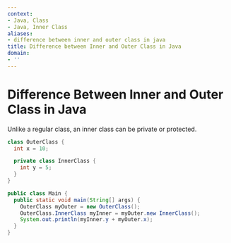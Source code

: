 ```yaml
---
context:
- Java, Class
- Java, Inner Class
aliases:
- difference between inner and outer class in java
title: Difference between Inner and Outer Class in Java
domain:
- ''
---
```


# Difference Between Inner and Outer Class in Java

Unlike a regular class, an inner class can be private or protected.

```java
class OuterClass {
  int x = 10;

  private class InnerClass {
    int y = 5;
  }
}

public class Main {
  public static void main(String[] args) {
    OuterClass myOuter = new OuterClass();
    OuterClass.InnerClass myInner = myOuter.new InnerClass();
    System.out.println(myInner.y + myOuter.x);
  }
}
```
